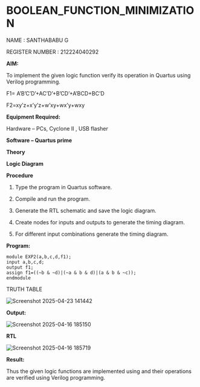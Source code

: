 # BOOLEAN_FUNCTION_MINIMIZATION

NAME : SANTHABABU  G

REGISTER NUMBER : 212224040292

**AIM:**

To implement the given logic function verify its operation in Quartus using Verilog programming.

F1= A’B’C’D’+AC’D’+B’CD’+A’BCD+BC’D 

F2=xy’z+x’y’z+w’xy+wx’y+wxy

**Equipment Required:**

Hardware – PCs, Cyclone II , USB flasher

**Software – Quartus prime**

**Theory**

**Logic Diagram**

**Procedure**

1.	Type the program in Quartus software.

2.	Compile and run the program.

3.	Generate the RTL schematic and save the logic diagram.

4.	Create nodes for inputs and outputs to generate the timing diagram.

5.	For different input combinations generate the timing diagram.


**Program:**

```
module EXP2(a,b,c,d,f1);
input a,b,c,d;
output f1;
assign f1=((~b & ~d)|(~a & b & d)|(a & b & ~c));
endmodule

```
TRUTH TABLE


![Screenshot 2025-04-23 141442](https://github.com/user-attachments/assets/557da1a9-ff2d-4aa0-8015-51b909f2bf8b)





**Output:**

![Screenshot 2025-04-16 185150](https://github.com/user-attachments/assets/e4c6e498-7126-4a23-a5d5-d96bdbf39901)


**RTL**

![Screenshot 2025-04-16 185719](https://github.com/user-attachments/assets/df30e8c2-98a9-41ac-8c51-15b8de14d35f)



**Result:**

Thus the given logic functions are implemented using and their operations are verified using Verilog programming.

